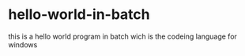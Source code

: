 # hello-world-in-batch
this is a hello world program in batch wich is the codeing language for windows
